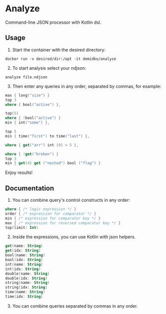 # Analyze

Command-line JSON processor with Kotlin dsl.

## Usage

1. Start the container with the desired directory:

```shell
docker run -v desired/dir:/opt -it demidko/analyze
```

2. To start analysis select your ndjson:

```shell
analyze file.ndjson
```

3. Then enter any queries in any order, separated by commas, for example:

```kotlin
max { long("size") }
top 3
where { bool("active") },

top(5)
where { !bool("active") }
min { int("some") },

top 5
min { time("first") to time("last") },

where { get("arr") int (0) > 5 },

where { !get("broken") }
top 3
min { get(4) get ("nested") bool ("flag") }
```

Enjoy results!

## Documentation

1. You can combine query's control constructs in any order:

```kotlin
where { /* logic expression */ }
order { /* expression for comparator */ }
min { /* expression for comparator key */ }
max { /* expression for reversed comparator key */ }
top(limit: Int)
```

2. Inside the expressions, you can use Kotlin with json helpers.

```kotlin
get(name: String)
get(idx: String)
bool(name: String)
bool(idx: String)
int(name: String)
int(idx: String)
double(name: String)
double(idx: String)
string(name: String)
string(idx: String)
time(name: String)
time(idx: String)
```

3. You can combine queries separated by commas in any order.



